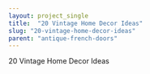 ```yaml
---
layout: project_single
title:  "20 Vintage Home Decor Ideas"
slug: "20-vintage-home-decor-ideas"
parent: "antique-french-doors"
---
```

20 Vintage Home Decor Ideas